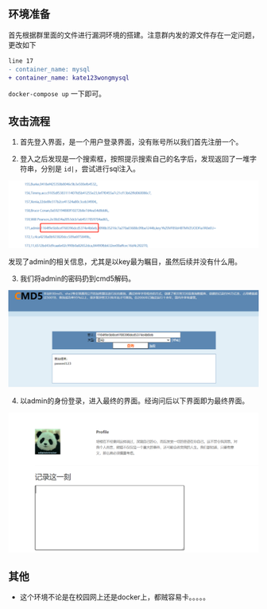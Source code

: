 ## 环境准备

首先根据群里面的文件进行漏洞环境的搭建。注意群内发的源文件存在一定问题，更改如下

```diff
line 17
- container_name: mysql
+ container_name: kate123wongmysql
```

`docker-compose up` 一下即可。

## 攻击流程

1. 首先登入界面，是一个用户登录界面，没有账号所以我们首先注册一个。



2. 登入之后发现是一个搜索框，按照提示搜索自己的名字后，发现返回了一堆字符串，分别是 `id|`，尝试进行sql注入。

![](imgs/sql.png)

发现了admin的相关信息，尤其是以key最为瞩目，虽然后续并没有什么用。

3. 我们将admin的密码扔到cmd5解码。

![](imgs/cmd5.png)

4. 以admin的身份登录，进入最终的界面。经询问后以下界面即为最终界面。

![](imgs/final.png)

## 其他

- 这个环境不论是在校园网上还是docker上，都贼容易卡。。。。。